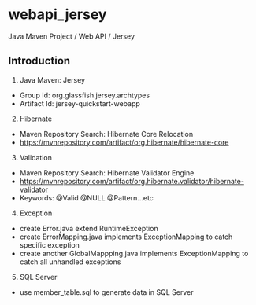 # webapi_jersey
Java Maven Project / Web API / Jersey

## Introduction
1.  Java Maven: Jersey
* Group Id: org.glassfish.jersey.archtypes
* Artifact Id: jersey-quickstart-webapp
2.  Hibernate
* Maven Repository Search: Hibernate Core Relocation
* https://mvnrepository.com/artifact/org.hibernate/hibernate-core
3.  Validation
* Maven Repository Search: Hibernate Validator Engine
* https://mvnrepository.com/artifact/org.hibernate.validator/hibernate-validator
* Keywords: @Valid @NULL @Pattern...etc
4.  Exception
* create Error.java extend RuntimeException
* create ErrorMapping.java implements ExceptionMapping<Error> to catch specific exception
* create another GlobalMappping.java implements ExceptionMapping<Throwable> to catch all unhandled exceptions
5.  SQL Server
* use member_table.sql to generate data in SQL Server
